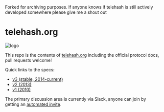 Forked for archiving purposes.
If anyone knows if telehash is still actively developed somewhere please give me a shout out

telehash.org
============

![logo](v3/logo/mesh-logo-128.png)

This repo is the contents of [telehash.org](http://telehash.org) including the official protocol docs, pull requests welcome!

Quick links to the specs:

* [v3 (stable, 2014-current)](v3/)
* [v2 (2013)](v2/protocol.md)
* [v1 (2010)](https://github.com/quartzjer/telehash)

The primary discussion area is currently via Slack, anyone can join by getting an [automated invite](http://6.telehash.org:3000).
